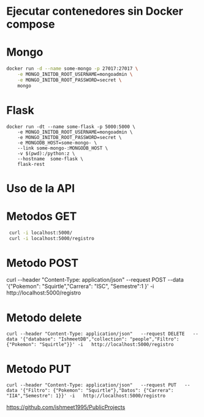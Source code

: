 # Ejecutar contenedores sin Docker  compose 

# Mongo 
``` bash
docker run -d --name some-mongo -p 27017:27017 \
    -e MONGO_INITDB_ROOT_USERNAME=mongoadmin \
    -e MONGO_INITDB_ROOT_PASSWORD=secret \
    mongo
```
# Flask 
```
docker run -dt --name some-flask -p 5000:5000 \
    -e MONGO_INITDB_ROOT_USERNAME=mongoadmin \
    -e MONGO_INITDB_ROOT_PASSWORD=secret \
    -e MONGODB_HOST=some-mongo- \
    --link some-mongo-:MONGODB_HOST \
    -v $(pwd):/python:z \
    --hostname  some-flask \
    flask-rest
```

# Uso de la API 

# Metodos GET 
``` bash 
 curl -i localhost:5000/
 curl -i localhost:5000/registro
```

# Metodo POST
curl --header "Content-Type: application/json"   --request POST   --data '{"Pokemon": "Squirtle","Carrera": "ISC", "Semestre":1   }' -i   http://localhost:5000/registro 


# Metodo delete 

```
curl --header "Content-Type: application/json"   --request DELETE   --data '{"database": "IshmeetDB","collection": "people","Filtro": {"Pokemon": "Squirtle"}}' -i   http://localhost:5000/registro
``` 

# Metodo PUT
```
curl --header "Content-Type: application/json"   --request PUT   --data '{"Filtro": {"Pokemon": "Squirtle"},"Datos": {"Carrera": "IIA","Semestre": 1}}' -i   http://localhost:5000/registro

```

https://github.com/ishmeet1995/PublicProjects

 